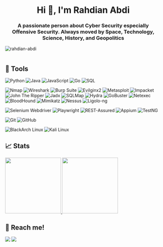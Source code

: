<h1 align="center">Hi 👋, I'm Rahdian Abdi</h1>
<h3 align="center">A passionate person about Cyber Security especially Offensive Security. Always moved by Space, Technology, Science, History, and Geopolitics</h3>

<p align="left"> 
  <img src="https://komarev.com/ghpvc/?username=rahdian-abdi&label=Profile%20views&color=0e75b6&style=flat" alt="rahdian-abdi" /> 
</p>

<p align="left"> 
  <a href="https://twitter.com/" target="blank"><img src="https://img.shields.io/twitter/follow/?logo=twitter&style=for-the-badge" alt="" /></a> 
</p>

## 🔨 Tools

<!-- Languages -->
![Python](https://img.shields.io/badge/Python-3776AB?style=for-the-badge&logo=python&logoColor=white)
![Java](https://img.shields.io/badge/Java-ED8B00?style=for-the-badge&logo=openjdk&logoColor=white)
![JavaScript](https://img.shields.io/badge/JavaScript-F7DF1E?style=for-the-badge&logo=javascript&logoColor=black)
![Go](https://img.shields.io/badge/Go-00ADD8?style=for-the-badge&logo=go&logoColor=white)
![SQL](https://img.shields.io/badge/SQL-DD7B00?style=for-the-badge&logo=sqlite&logoColor=white)

<!-- Pentesting & Recon Tools -->
![Nmap](https://img.shields.io/badge/Nmap-9C2ED4?style=for-the-badge&logo=nmap&logoColor=white)
![Wireshark](https://img.shields.io/badge/Wireshark-006B8F?style=for-the-badge&logo=wireshark&logoColor=white)
![Burp Suite](https://img.shields.io/badge/BurpSuite-F05E23?style=for-the-badge&logo=portswigger&logoColor=white)
![Evilginx2](https://img.shields.io/badge/Evilginx2-000000?style=for-the-badge)
![Metasploit](https://img.shields.io/badge/Metasploit-6D071A?style=for-the-badge&logo=metasploit&logoColor=white)
![Impacket](https://img.shields.io/badge/Impacket-FF0000?style=for-the-badge)
![John The Ripper](https://img.shields.io/badge/John%20The%20Ripper-000000?style=for-the-badge)
![Jadx](https://img.shields.io/badge/Jadx-00FF00?style=for-the-badge)
![SQLMap](https://img.shields.io/badge/SQLMap-3581B8?style=for-the-badge)
![Hydra](https://img.shields.io/badge/Hydra-DA251D?style=for-the-badge)
![GoBuster](https://img.shields.io/badge/GoBuster-00ADD8?style=for-the-badge)
![Netexec](https://img.shields.io/badge/Netexec-007ACC?style=for-the-badge)
![BloodHound](https://img.shields.io/badge/BloodHound-912F40?style=for-the-badge&logo=bloodhound&logoColor=white)
![Mimikatz](https://img.shields.io/badge/Mimikatz-5C2D91?style=for-the-badge)
![Nessus](https://img.shields.io/badge/Nessus-F16824?style=for-the-badge)
![Ligolo-ng](https://img.shields.io/badge/Ligolo--Ng-1F2022?style=for-the-badge)

<!-- Testing Frameworks -->
![Selenium Webdriver](https://img.shields.io/badge/-selenium-181717?style=for-the-badge&logo=selenium)
![Playwright](https://img.shields.io/badge/Playwright-43853D?style=for-the-badge&logo=playwright)
![REST-Assured](https://img.shields.io/badge/Rest%20Assured-20B2AA?style=for-the-badge&logo=rest-assured)
![Appium](https://img.shields.io/badge/-appium-662d91?style=for-the-badge&logo=appium)
![TestNG](https://img.shields.io/badge/TestNG-5C2D91?style=for-the-badge&logo=testng&logoColor=white)

<!-- Version Control -->
![Git](https://img.shields.io/badge/Git-F05032?style=for-the-badge&logo=git&logoColor=white)
![GitHub](https://img.shields.io/badge/GitHub-100000?style=for-the-badge&logo=github&logoColor=white)

<!-- Operating Systems -->
![BlackArch Linux](https://img.shields.io/badge/BlackArch-050505?style=for-the-badge&logo=blackarch-linux&logoColor=white)
![Kali Linux](https://img.shields.io/badge/Kali_Linux-557C94?style=for-the-badge&logo=kali-linux&logoColor=white)


## 📈 Stats

<p align="left">
  <a href="https://github.com/rahdian-abdi">
    <img height="180em" src="https://github-readme-stats-eight-theta.vercel.app/api?username=rahdian-abdi&show_icons=true&theme=algolia&include_all_commits=true&count_private=true"/>
    <img height="180em" src="https://github-readme-stats-eight-theta.vercel.app/api/top-langs/?username=rahdian-abdi&layout=compact&langs_count=8&theme=algolia"/>
  </a>
</p>

## 🔗 Reach me!

<p>
  <a href="https://www.linkedin.com/in/rahdianabdi/" target="blank"><img src="https://img.shields.io/badge/-linkedin-181717?style=for-the-badge&logo=linkedin" /></a>
  <a href="mailto: rahdian.abdi@yahoo.com" target="blank"><img src="https://img.shields.io/badge/-yahoo-181717?style=for-the-badge&logo=yahoo" /></a>
</p>
